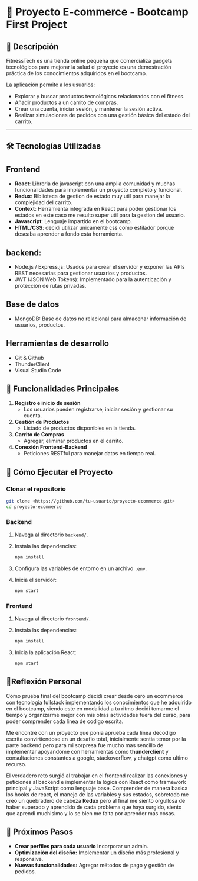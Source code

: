 # 🛒 Proyecto E-commerce - Bootcamp First Project

## 📖 Descripción
FitnessTech es una tienda online pequeña que comercializa gadgets tecnológicos para mejorar la salud el proyecto es
una demostración práctica de los conocimientos adquiridos en el bootcamp.

La aplicación permite a los usuarios:

- Explorar y buscar productos tecnológicos relacionados con el fitness.
- Añadir productos a un carrito de compras.
- Crear una cuenta, iniciar sesión, y mantener la sesión activa.
- Realizar simulaciones de pedidos con una gestión básica del estado del carrito.
---

## 🛠️ Tecnologías Utilizadas
## **Frontend**
- **React**: Libreria de javascript con una amplia comunidad y muchas funcionalidades para implementar un proyecto completo y funcional.
- **Redux**: Biblioteca de gestion de estado muy util para manejar la complejidad del carrito.
- **Context**: Herramienta integrada en React para poder gestionar los estados en este caso me resulto super util para la gestion del usuario. 
- **Javascript**: Lenguaje impartido en el bootcamp.
- **HTML/CSS**: decidi utilizar unicamente css como estilador porque deseaba aprender a fondo esta herramienta.

## **backend**:  
 - Node.js / Express.js:  Usados para crear el servidor y exponer las APIs REST necesarias para gestionar usuarios y productos.
 - JWT (JSON Web Tokens): Implementado para la autenticación y protección de rutas privadas.

## Base de datos
- MongoDB:  Base de datos no relacional para almacenar información de usuarios, productos.

## Herramientas de desarrollo
- Git & Github
- ThunderClient
- Visual Studio Code

## 🎯 Funcionalidades Principales

1. **Registro e inicio de sesión**
    - Los usuarios pueden registrarse, iniciar sesión y gestionar su cuenta.
2. **Gestión de Productos**
    - Listado de productos disponibles en la tienda.
3. **Carrito de Compras**
    - Agregar, eliminar productos en el carrito.
4. **Conexión Frontend-Backend**
    - Peticiones RESTful para manejar datos en tiempo real.

## 🚀 Cómo Ejecutar el Proyecto

### **Clonar el repositorio**

```bash
git clone <https://github.com/tu-usuario/proyecto-ecommerce.git>
cd proyecto-ecommerce

```

### **Backend**

1. Navega al directorio `backend/`.
2. Instala las dependencias:
    
    ```bash
    npm install
    
    ```    
3. Configura las variables de entorno en un archivo `.env`.
4. Inicia el servidor:
    
    ```bash
    npm start
    
    ```
### **Frontend**

1. Navega al directorio `frontend/`.
2. Instala las dependencias:
    
    ```bash
    npm install
    
    ```
    
3. Inicia la aplicación React:
    
    ```bash
    npm start
    
    ```
## 🎉Reflexión Personal
Como prueba final del bootcamp decidi crear desde cero un ecommerce con tecnologia fullstack implementando los conocimientos que he adquirido en el bootcamp, siendo este en modalidad a tu ritmo decidi tomarme el tiempo y organizarme mejor con mis otras actividades fuera del curso, para poder comprender cada linea de codigo escrita.

Me encontre con un proyecto que ponia aprueba cada linea decodigo escrita convirtiendose en un desafio total, inicialmente sentia temor por la parte backend pero para mi sorpresa fue mucho mas sencillo de implementar apoyandome con herramientas como **thunderclient** y consultaciones constantes a google, stackoverflow, y chatgpt como ultimo recurso.

El verdadero reto surgió al trabajar en el frontend realizar las conexiones y peticiones al backend e implementar la lógica con React como framework principal y JavaScript como lenguaje base. Comprender de manera basica los hooks de react, el manejo de las variables y sus estados, sobretodo me creo un quebradero de cabeza **Redux** pero al final me siento orgullosa de haber superado y aprendido de cada problema que haya surgido, siento que aprendi muchisimo y lo se bien me falta por aprender mas cosas.
    
## 📝 Próximos Pasos

- **Crear perfiles para cada usuario** Incorporar un admin.
- **Optimización del diseño:** Implementar un diseño más profesional y responsive.
- **Nuevas funcionalidades:** Agregar métodos de pago y gestión de pedidos.

      
